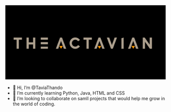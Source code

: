 <img src="/img/actavian.png"/>

- 👋 Hi, I’m @TaviaThando
- 🌱 I’m currently learning Python, Java, HTML and CSS
- 💞️ I’m looking to collaborate on samll projects that would help me grow in the world of coding.


<!---
TaviaThando/TaviaThando is a ✨ special ✨ repository because its `README.md` (this file) appears on your GitHub profile.
You can click the Preview link to take a look at your changes.
--->

